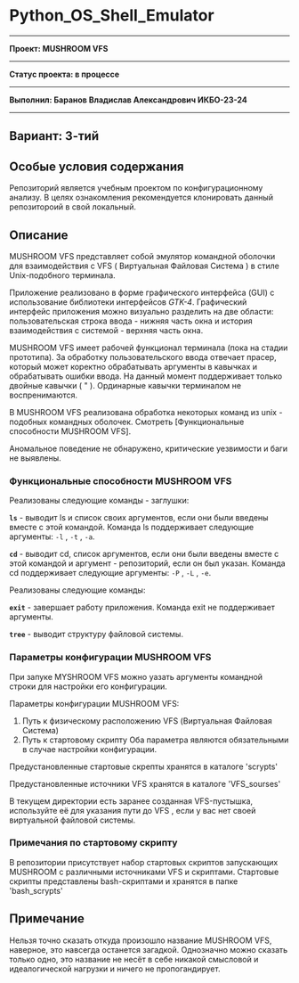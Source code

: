 # Python_OS_Shell_Emulator

---

**Проект: MUSHROOM VFS**

---

**Статус проекта: в процессе**

---

**Выполнил: Баранов Владислав Александрович ИКБО-23-24**

---
**Вариант: 3-тий**
---

## Особые условия содержания

Репозиторий является учебным проектом по конфигурационному анализу. В целях ознакомления рекомендуется клонировать данный репозитороий в свой локальный.

## Описание

MUSHROOM VFS представляет собой эмулятор командной оболочки для взаимодействия с VFS ( Виртуальная Файловая Система ) в стиле Unix-подобного терминала.

Приложение реализовано в форме графического интерфейса (GUI) с использование библиотеки интерфейсов *GTK-4*. Графический интерфейс приложения можно визуально разделить на две области: пользовательская строка ввода - нижняя часть окна и история взаимодействия с системой - верхняя часть окна.

MUSHROOM VFS имеет рабочей функционал терминала (пока на стадии прототипа). За обработку пользовательского ввода отвечает прасер, который может коректно обрабатывать аргументы в кавычках и обрабатывать ошибки ввода. На данный момент поддерживает только двойные кавычки  ( " ). Ординарные кавычки терминалом не воспренимаются.

В MUSHROOM VFS реализована обработка некоторых команд из unix - подобных командных оболочек. Смотреть [Функциональные способности MUSHROOM VFS]. 

Аномальное поведение не обнаружено, критические уезвимости и баги не выявлены.

### Функциональные способности MUSHROOM VFS

Реализованы следующие команды - заглушки:

**`ls`** - выводит ls и список своих аргументов, если они были введены вместе с этой командой.
Команда ls поддерживает следующие аргументы: `-l` , `-t` , `-a`.

**`cd`** - выводит cd, список аргументов, если они были введены вместе с этой командой и аргумент - репозиторий, если он был указан.
Команда cd поддерживает следующие аргументы: `-P` , `-L` , `-e`.

Реализованы следующие команды:

**`exit`** - завершает работу приложения.
Команда exit не поддерживает аргументы.

**`tree`** - выводит структуру файловой системы.

### Параметры конфигурации MUSHROOM VFS

При запуке MYSHROOM VFS можно уазать аргументы командной строки для настройки его конфигурации.

Параметры конфигурации MUSHROOM VFS:
1. Путь к физическому расположению VFS (Виртуальная Файловая Система)
2. Путь к стартовому скрипту
Оба параметра являются обязательными в случае настройки конфигурации. 

Предустановленные стартовые скрепты хранятся в каталоге 'scrypts'

Предустановленные источники VFS хранятся в каталоге 'VFS_sourses'

В текущем директории есть заранее созданная VFS-пустышка, используйте её для указания пути до VFS , если у вас нет своей виртуальной файловой системы.

### Примечания по стартовому скрипту

В репозитории присутствует набор стартовых скриптов запускающих MUSHROOM с различными источниками VFS и скриптами. Стартовые скрипты представлены bash-скриптами и хранятся в папке 'bash_scrypts'

## Примечание
Нельзя точно сказать откуда произошло название MUSHROOM VFS, наверное, это навсегда останется загадкой. Однозначно можно сказать только одно, это название не несёт в себе никакой смысловой и идеалогической нагрузки и ничего не пропогандирует.
